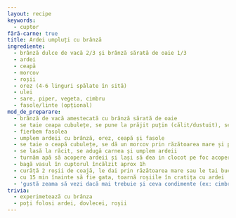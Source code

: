 ```yaml
---
layout: recipe
keywords:
  - cuptor
fără-carne: true
title: Ardei umpluți cu brânză
ingrediente:
  - brânză dulce de vacă 2/3 și brânză sărată de oaie 1/3
  - ardei
  - ceapă
  - morcov
  - roșii
  - orez (4-6 linguri spălate în sită)
  - ulei
  - sare, piper, vegeta, cimbru
  - fasole/linte (opțional)
mod_de_preparare:
  - brânză de vacă amestecată cu brânză sărată de oaie
  - se taie ceapa cubulețe, se pune la prăjit puțin (călit/dustuit), se adaugă sare, piper, vegeta, orez
  - fierbem fasolea
  - umplem ardeii cu brânză, orez, ceapă și fasole
  - se taie o ceapă cubulețe, se dă un morcov prin răzătoarea mare și punem totul în cratiță in care urmeaza să fierbem ardeii împreuna cu untură/ulei, sare, piper. Prăjim puțin pe fiecare parte ardeii
  - se lasă la răcit, se adugă carnea și umplem ardeii
  - turnăm apă să acopere ardeii și lași să dea in clocot pe foc acoperit (~25min)
  - bagă vasul în cuptorul încălzit aprox 1h
  - curăță 2 roșii de coajă, le dai prin răzătoarea mare sau le tai bucățele mici
  - cu 15 min înainte să fie gata, toarnă roșiile în cratița cu ardei
  - 'gustă zeama să vezi dacă mai trebuie și ceva condimente (ex: cimbru)'
trivia:
  - experimetează cu brânza
  - poți folosi ardei, dovlecei, roșii
---
```

